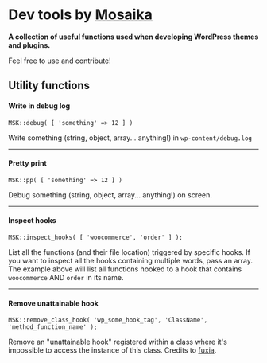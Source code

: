 # Dev tools by [Mosaika](https://mosaika.fr)

**A collection of useful functions used when developing WordPress themes and plugins.**

Feel free to use and contribute!

## Utility functions

#### Write in debug log
```MSK::debug( [ 'something' => 12 ] )```

Write something (string, object, array... anything!) in `wp-content/debug.log`

---

#### Pretty print
```MSK::pp( [ 'something' => 12 ] )```

Debug something (string, object, array... anything!) on screen.

---

#### Inspect hooks
```MSK::inspect_hooks( [ 'woocommerce', 'order' ] );```

List all the functions (and their file location) triggered by specific hooks.
If you want to inspect all the hooks containing multiple words, pass an array. The example above will list all functions hooked to a hook that contains `woocommerce` AND `order` in its name.

---

#### Remove unattainable hook
```MSK::remove_class_hook( 'wp_some_hook_tag', 'ClassName', 'method_function_name' );```

Remove an "unattainable hook" registered within a class where it's impossible to access the instance of this class. Credits to [fuxia](https://wordpress.stackexchange.com/a/57088).